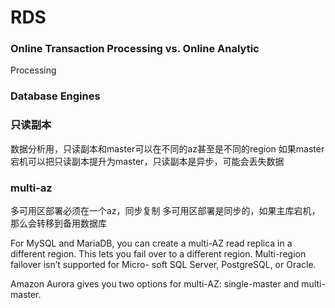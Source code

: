# RDS

### Online Transaction Processing vs. Online Analytic
Processing


### Database Engines

### 只读副本

数据分析用，只读副本和master可以在不同的az甚至是不同的region
如果master宕机可以把只读副本提升为master，只读副本是异步，可能会丢失数据

### multi-az

多可用区部署必须在一个az，同步复制
多可用区部署是同步的，如果主库宕机，那么会转移到备用数据库


For MySQL and MariaDB, you can create a multi-AZ read replica in a different region. This lets you fail over to a different region. Multi-region failover isn’t supported for Micro- soft SQL Server, PostgreSQL, or Oracle.

Amazon Aurora gives you two options for multi-AZ: single-master and multi-master.

### 